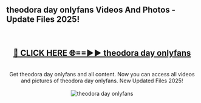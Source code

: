 <h2>theodora day onlyfans Videos And Photos - Update Files 2025!</h2>
<br>
<div align="center">
<h2><a href="https://linkcuts.com/hfmhzwbr" rel="nofollow">🔴 CLICK HERE 🌐==►► theodora day onlyfans</a></h2>
<br>
Get theodora day onlyfans and all content. Now you can access all videos and pictures of theodora day onlyfans. New Updated Files 2025!
<br>
<br>
<a href="https://linkcuts.com/hfmhzwbr" rel="nofollow" data-target="animated-image.originalLink"><img src="https://i.ibb.co.com/WyWwxjT/player-gif2.gif" alt="theodora day onlyfans" style="max-width: 100%; display: inline-block;" data-target="animated-image.originalImage"></a>
</div>
<br>